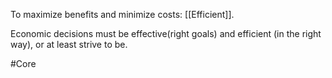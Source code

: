 To maximize benefits and minimize costs: [[Efficient]].

Economic decisions must be effective(right goals) and efficient (in the right way), or at least strive to be. 

#Core 